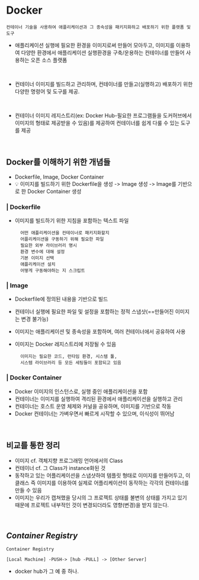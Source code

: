# Docker
    컨테이너 기술을 사용하여 애플리케이션과 그 종속성을 패키지화하고 배포하기 위한 플랫폼 및 도구

- 애플리케이션 실행에 필요한 환경을 이미지로써 만들어 모아두고, 이미지를 이용하여 다양한 환경에서 애플리케이션 실행환경을 구축/운용하는 컨테이너를 만들어 사용하는 오픈 소스 플랫폼

<br>

- 컨테이너 이미지를 빌드하고 관리하며, 컨테이너를 만들고(실행하고) 배포하기 위한 다양한 명령어 및 도구를 제공.<br>

<br>

- 컨테이너 이미지 레지스트리(ex: Docker Hub-필요한 프로그램들을 도커허브에서 이미지의 형태로 제공받을 수 있음)를 제공하여 컨테이너를 쉽게 다룰 수 있는 도구를 제공


<br>

## Docker를 이해하기 위한 개념들
- Dockerfile, Image, Docker Container
- :bulb: 이미지를 빌드하기 위한 Dockerfile을 생성 -> Image 생성 -> Image를 기반으로 한 Docker Container 생성
  
### | Dockerfile
- 이미지를 빌드하기 위한 지침을 포함하는 텍스트 파일

        어떤 애플리케이션을 컨테이너로 패키지화할지
        어플리케이션을 구동하기 위해 필요한 파일
        필요한 외부 라이브러리 명시
        환경 변수에 대해 설정
        기본 이미지 선택
        애플리케이션 설치
        어떻게 구동해야하는 지 스크립트

### | Image
- Dockerfile에 정의된 내용을 기반으로 빌드
- 컨테이너 실행에 필요한 파일 및 설정을 포함하는 정적 스냅샷(==만들어진 이미지는 변경 불가능)
- 이미지는 애플리케이션 및 종속성을 포함하며, 여러 컨테이너에서 공유하여 사용
- 이미지는 Docker 레지스트리에 저장될 수 있음

        이미지는 필요한 코드, 런타임 환경, 시스템 툴, 
        시스템 라이브러리 등 모든 세팅들이 포함되고 있음

### | Docker Container
- Docker 이미지의 인스턴스로, 실행 중인 애플리케이션을 포함
- 컨테이너는 이미지를 실행하여 격리된 환경에서 애플리케이션을 실행하고 관리
- 컨테이너는 호스트 운영 체제와 커널을 공유하며, 이미지를 기반으로 작동 
- Docker 컨테이너는 가벼우면서 빠르게 시작할 수 있으며, 이식성이 뛰어남

<br>

## 비교를 통한 정리
- 이미지 cf. 객체지향 프로그래밍 언어에서의 Class
- 컨테이너 cf. 그 Class가 instance화된 것
- 동작하고 있는 어플리케이션을 스냅샷하여 템플릿 형태로 이미지를 만들어두고, 이 클래스 즉 이미지를 이용하여 실제로 어플리케이션이 동작하는 각각의 컨테이너를 만들 수 있음
- 이미지는 우리가 캡쳐했을 당시의 그 프로젝트 상태를 불변의 상태를 가지고 있기 때문에 프로젝트 내부적인 것이 변경되더라도 영향(변경)을 받지 않는다.


<br>

## ***Container Registry***

    Container Registry

    [Local Machine] -PUSH-> [hub -PULL] -> [Other Server]

- docker hub가 그 예 중 하나.